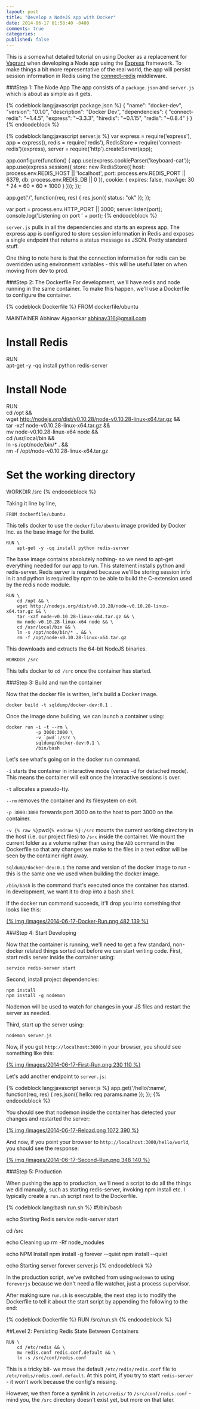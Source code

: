 ```yaml
---
layout: post
title: "Develop a NodeJS app with Docker"
date: 2014-06-17 01:58:40 -0400
comments: true
categories: 
published: false
---
```


This is a somewhat detailed tutorial on using Docker as a replacement for [Vagrant](http://www.vagrantup.com/) when developing a Node app using the [Express](http://expressjs.com/) framework. To make things a bit more representative of the real world, the app will persist session information in Redis using the [connect-redis](https://github.com/visionmedia/connect-redis) middleware.
  
###Step 1: The Node App
The app consists of a `package.json` and `server.js` which is about as simple as it gets.

{% codeblock lang:javascript package.json %}
{
    "name": "docker-dev",
    "version": "0.1.0",
    "description": "Docker Dev",
    "dependencies": {
        "connect-redis": "~1.4.5",
        "express": "~3.3.3",
        "hiredis": "~0.1.15",
        "redis": "~0.8.4"
    }
}
{% endcodeblock %}
  
{% codeblock lang:javascript server.js %}
var express = require('express'),
    app = express(),
    redis = require('redis'),
    RedisStore = require('connect-redis')(express),
    server = require('http').createServer(app);

app.configure(function() {
  app.use(express.cookieParser('keyboard-cat'));
  app.use(express.session({
        store: new RedisStore({
            host: process.env.REDIS_HOST || 'localhost',
            port: process.env.REDIS_PORT || 6379,
            db: process.env.REDIS_DB || 0
        }),
        cookie: {
            expires: false,
            maxAge: 30 * 24 * 60 * 60 * 1000
        }
    }));
});

app.get('/', function(req, res) {
  res.json({
    status: "ok"
  });
});

var port = process.env.HTTP_PORT || 3000;
server.listen(port);
console.log('Listening on port ' + port);
{% endcodeblock %}

`server.js` pulls in all the dependencies and starts an express app. The express app is configured to store session information in Redis and exposes a single endpoint that returns a status message as JSON. Pretty standard stuff.  
  
One thing to note here is that the connection information for redis can be overridden using environment variables - this will be useful later on when moving from dev to prod.  
  
###Step 2: The Dockerfile
For development, we'll have redis and node running in the same container. To make this happen, we'll use a Dockerfile to configure the container.

{% codeblock Dockerfile %}
FROM dockerfile/ubuntu

MAINTAINER Abhinav Ajgaonkar <abhinav316@gmail.com>

# Install Redis
RUN	\
	apt-get -y -qq install python redis-server

# Install Node
RUN	\
	cd /opt && \
	wget http://nodejs.org/dist/v0.10.28/node-v0.10.28-linux-x64.tar.gz && \
	tar -xzf node-v0.10.28-linux-x64.tar.gz && \
	mv node-v0.10.28-linux-x64 node && \
	cd /usr/local/bin && \
	ln -s /opt/node/bin/* . && \
	rm -f /opt/node-v0.10.28-linux-x64.tar.gz

# Set the working directory
WORKDIR	/src
{% endcodeblock %}

Taking it line by line,

```
FROM dockerfile/ubuntu
``` 

This tells docker to use the `dockerfile/ubuntu` image provided by Docker Inc. as the base image for the build.

```
RUN	\
	apt-get -y -qq install python redis-server
```

The base image contains absolutely nothing- so we need to apt-get everything needed for our app to run. This statement installs python and redis-server. Redis server is required because we'll be storing session info in it and python is required by npm to be able to build the C-extension used by the redis node module.
  
```
RUN	\
	cd /opt && \
	wget http://nodejs.org/dist/v0.10.28/node-v0.10.28-linux-x64.tar.gz && \
	tar -xzf node-v0.10.28-linux-x64.tar.gz && \
	mv node-v0.10.28-linux-x64 node && \
	cd /usr/local/bin && \
	ln -s /opt/node/bin/* . && \
	rm -f /opt/node-v0.10.28-linux-x64.tar.gz
```
  
This downloads and extracts the 64-bit NodeJS binaries.
  
```
WORKDIR	/src
```
  
This tells docker to `cd /src` once the container has started.

###Step 3: Build and run the container

Now that the docker file is written, let's build a Docker image.
  
```
docker build -t sqldump/docker-dev:0.1 .
```
  
Once the image done building, we can launch a container using:

```
docker run -i -t --rm \
           -p 3000:3000 \
           -v `pwd`:/src \
           sqldump/docker-dev:0.1 \
           /bin/bash
```
  
Let's see what's going on in the docker run command.
  
`-i` starts the container in interactive mode (versus -d for detached mode). This means the container will exit once the interactive sessions is over.
  
`-t` allocates a pseudo-tty.
  
`--rm` removes the container and its filesystem on exit.
  
`-p 3000:3000` forwards port 3000 on to the host to port 3000 on the container.
  
`-v {% raw %}`pwd`{% endraw %}:/src` mounts the current working directory in the host (i.e. our project files) to `/src` inside the container. We mount the current folder as a volume rather than using the `ADD` command in the Dockerfile so that any changes we make to the files in a text editor will be seen by the container right away.

`sqldump/docker-dev:0.1` the name and version of the docker image to run - this is the same one we used when building the docker image.

`/bin/bash` is the command that's executed once the container has started. In development, we want it to drop into a bash shell.
  
If the docker run command succeeds, it'll drop you into something that looks like this:

[{% img /images/2014-06-17-Docker-Run.png 482 139 %}](/images/2014-06-17-Docker-Run.png)
  
###Step 4: Start Developing

Now that the container is running, we'll need to get a few standard, non-docker related things sorted out before we can start writing code. First, start redis server inside the container using:

```
service redis-server start
```

Second, install project dependencies:

```
npm install
npm install -g nodemon
```

Nodemon will be used to watch for changes in your JS files and restart the server as needed. 

Third, start up the server using:

```
nodemon server.js
```

Now, if you got `http://localhost:3000` in your browser, you should see something like this:

[{% img /images/2014-06-17-First-Run.png 230 110 %}](/images/2014-06-17-First-Run.png)

Let's add another endpoint to `server.js`:

{% codeblock lang:javascript server.js %}
app.get('/hello/:name', function(req, res) {
  res.json({
    hello: req.params.name
  });
});
{% endcodeblock %}

You should see that nodemon inside the container has detected your changes and restarted the server:

[{% img /images/2014-06-17-Reload.png 1072 390 %}](/images/2014-06-17-Reload.png)

And now, if you point your browser to `http://localhost:3000/hello/world`, you should see the response:

[{% img /images/2014-06-17-Second-Run.png 348 140 %}](/images/2014-06-17-Second-Run.png)

###Step 5: Production

When pushing the app to production, we'll need a script to do all the things we did manually, such as starting redis-server, invoking npm install etc. I typically create a `run.sh` script next to the Dockerfile.

{% codeblock lang:bash run.sh %}
#!/bin/bash

echo Starting Redis
service redis-server start

cd /src

echo Cleaning up
rm -Rf node_modules

echo NPM Install
npm install -g forever --quiet
npm install --quiet

echo Starting server
forever server.js
{% endcodeblock %}

In the production script, we've switched from using `nodemon` to using `foreverjs` because we don't need a file watcher, just a process supervisor.

After making sure `run.sh` is executable, the next step is to modify the Dockerfile to tell it about the start script by appending the following to the end:

{% codeblock Dockerfile %}
RUN /src/run.sh
{% endcodeblock %}

##Level 2: Persisting Redis State Between Containers

```
RUN \
	cd /etc/redis && \
	mv redis.conf redis.conf.default && \
	ln -s /src/conf/redis.conf
```
  
This is a tricky bit- we move the default `/etc/redis/redis.conf` file to `/etc/redis/redis.conf.default`. At this point, if you try to start `redis-server` - it won't work because the config's missing. 
  
However, we then force a symlink in `/etc/redis/` to `/src/conf/redis.conf` - mind you, the `/src` directory doesn't exist yet, but more on that later.
